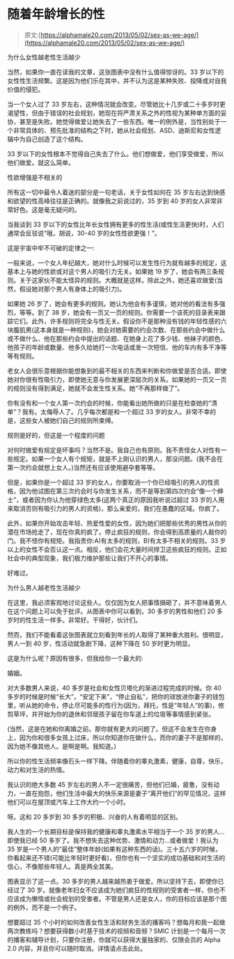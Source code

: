 # 随着年龄增长的性

> 原文:[https://alphamale20.com/2013/05/02/sex-as-we-age/](https://alphamale20.com/2013/05/02/sex-as-we-age/)

为什么女性越老性生活越少

当然，如果你一直在读我的文章，这张图表中没有什么值得惊讶的。33 岁以下的女性性生活频繁。这是因为他们乐在其中，并不认为这是某种失败、投降或对自我价值的侵犯。

当一个女人过了 33 岁左右，这种情况就会改变。尽管她比十几岁或二十多岁时更渴望性，但由于错误的社会规划，她现在将严肃关系之外的性视为某种单方面的妥协，甚至是失败。她觉得做爱让她失去了一些东西。唯一的例外是，当性别处于一个非常具体的、预先批准的结构之下时，她从社会规划、ASD、迪斯尼和女性逻辑中为自己创造了这个结构。

33 岁以下的女性根本不觉得自己失去了什么。他们想做爱，他们享受做爱，所以他们做爱。就这么简单。

性欲增强是不相关的

所有这一切中最令人着迷的部分是一句老话，关于女性如何在 35 岁左右达到快感和欲望的性高峰往往是正确的。就像我之前说过的，35 岁到 40 岁的女人非常非常好色。这是毫无疑问的。

当我谈到 33 岁以下的女性比年长女性拥有更多的性生活(或性生活更快)时，人们通常会反驳说“哦，胡说，30-40 岁的女性性欲更强！”。

这是宇宙中牢不可破的定律之一:

一般来说，一个女人年纪越大，她对什么时候可以发生性行为就有越多的规定，这基本上与她的性欲或对这个男人的吸引力无关。如果她 19 岁了，她会有两三条规则。关于这家伙不能太怪异的规则。大概就是这样。除此之外，她还喜欢做爱(当然，假设她对那个男人有身体上的吸引力)。

如果她 26 岁了，她会有更多的规则。她认为他会有多谨慎，她对他的看法有多强烈，等等。到了 38 岁，她会有一页又一页的规则。你需要一个该死的目录表来跟踪它们。此外，许多规则将完全与性无关。假设你不是那种没有钱的年轻性感的六块腹肌男(这本身就是一种规则)，她会对她需要的约会次数、在那些约会中做什么或不做什么、他在那些约会中提出的话题、在她身上花了多少钱、他袜子的颜色、他孩子的年龄或数量、他多久给她打一次电话或发一次短信、他的车内有多干净等等有规则。

老女人会很乐意根据你能想象到的最不相关的东西来判断和你做爱是否合适。即使她对你很有性吸引力，即使她无意与你发展更深层次的关系。如果她的一页又一页的规则没有得到满足，她就不会发生性关系。她“不再那样做了”。

你有没有和一个女人第一次约会的时候，你能看出她所做的只是在检查她的“清单”？我有。太侮辱人了。几乎每次都是和一个超过 33 岁的女人。非常不幸的是，这些女人被她们自己的规则所束缚。

规则是好的，但这是一个程度的问题

对何时做爱有规定是坏事吗？当然不是。我自己也有原则。我不责怪女人对性有一些规定。如果一个女人有个规矩，就是不上刚认识的男人，那没问题。(我不会在第一次约会就想上女人。)当然还有应该使用避孕套等等。

但是，如果你是一个超过 33 岁的女人，你要取消一个你已经吸引的男人的性资格，因为他试图在第三次约会时与你发生关系，而不是等到第四次约会“像一个绅士”，或者因为你认为他穿绿色太多(这两个真正的原因我听说过超过 33 岁的人用来取消否则有吸引力的男人的资格)，那么亲爱的，我们在愚蠢的区域。你疯了。

此外，如果你开始攻击年轻、热爱性爱的女性，因为她们把那些优秀的男性从你的潜在市场抢走了，现在你真的疯了。停止疯狂的规则，你会得到高质量的人敲你的门。我不怪你有规矩。我指责你:A)有太多的规则，B)有太多不相关的规则。33 岁以上的女性不会否认这一点。相反，他们会花大量时间捍卫这些疯狂的规则。正如社会中的典型现象，我们极力维护那些让我们不开心的事情。

好难过。

为什么男人越老性生活越少

在这里，我必须客观地讨论这些人。仅仅因为女人把事情搞砸了，并不意味着男人在这个问题上可以免于批评。从图表中你可以看到，30 多岁的男性和他们 20 多岁时的性生活一样多。非常好。干得好，伙计们。

然而，我们不能看着这张图表就立刻看到年长的人取得了某种重大胜利。很明显，男人一到 40 岁，性活动就急剧下降，这种下降在 50 岁时更为明显。

这是为什么呢？原因有很多，但我给你一个最大的:

婚姻。

对大多数男人来说，40 多岁是社会和女性贝塔化的渐进过程完成的时候。你 40 多岁的时候是时候“长大”，“安定下来”，“停止自私”，把你的球放进你妻子的钱包里，听从她的命令，停止尽可能多的性行为(因为，拜托，性是“年轻人”的事)，修剪草坪，并开始为你的退休和邻居孩子留在你车道上的垃圾等事情感到紧张。

(当然，这是在她和你离婚之前。那你就有更大的问题了。但这不会发生在你身上，因为你和很多女孩上过床，所以你知道你在做什么，而你的妻子不是那样的，因为她不像其他人。是啊是啊。我知道。)

所以你的性生活频率像石头一样下降。伴随着你的睾丸激素，健康，自尊，快乐，动力和对生活的热情。

我认识的绝大多数 45 岁左右的男人不一定很痛苦，但他们已婚，疲惫，没有动力，一直在抱怨，他们生活中最大的快乐来源是妻子“离开他们”的罕见情况，这样他们可以在屋顶或汽车上工作大约一个小时。

呀。这和 20 多岁到 30 多岁的积极、兴奋的人有着明显的区别。

我人生的一个长期目标是保持我的健康和睾丸激素水平相当于一个 35 岁的男人...即使我已经 50 多岁了。我不想失去这种优势、激情和动力...或者做爱！我认为 35 岁是一个男人的“最佳”整体年龄(如果有这种东西的话)。三十五六岁的时候，你看起来还不错(可能比年轻时更好看)，但你也有一个坚实的成功基础和对生活的信心，不像那些年轻人。真是两全其美。

图表显示了这一点。30 多岁的男人越来越热衷于做爱。所以坚持下去，即使你已经过了 30 岁。就像老年妇女不应该成为她们疯狂的性规则的受害者一样，你也不应该成为懒惰或社会规划的受害者。不管是男人还是女人，你的目标应该是那个图的例外，而不是一个例子。

想要超过 35 个小时的如何改善女性生活和财务生活的播客吗？想每月和我一起做两次教练吗？想要获得数小时基于技术的视频和音频？SMIC 计划是一个每月一次的播客和辅导计划，只要你注册，你就可以获得大量独家的、仅限会员的 Alpha 2.0 内容，并且你可以随时取消。详情请点击此处。